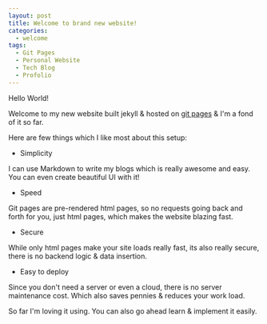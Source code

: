 ```yaml
---
layout: post
title: Welcome to brand new website!
categories:
  - welcome
tags:
  - Git Pages
  - Personal Website
  - Tech Blog
  - Profolio
---
```


Hello World!

Welcome to my new website built jekyll & hosted on [git pages](https://pages.github.com/) & I'm a fond of it so far.

Here are few things which I like most about this setup:

- Simplicity

I can use Markdown to write my blogs which is really awesome and easy. You can even create beautiful UI with it!

- Speed

Git pages are pre-rendered html pages, so no requests going back and forth for you, just html pages, which makes the website blazing fast.

- Secure

While only html pages make your site loads really fast, its also really secure, there is no backend logic & data insertion.

- Easy to deploy

Since you don't need a server or even a cloud, there is no server maintenance cost. Which also saves pennies & reduces your work load.


So far I'm loving it using. You can also go ahead learn & implement it easily.
